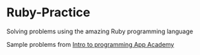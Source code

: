 # Ruby-Practice
Solving problems using the amazing Ruby programming language


Sample problems from [Intro to programming App Academy](https://open.appacademy.io/learn/full-stack-online/intro-to-programming/welcome)
